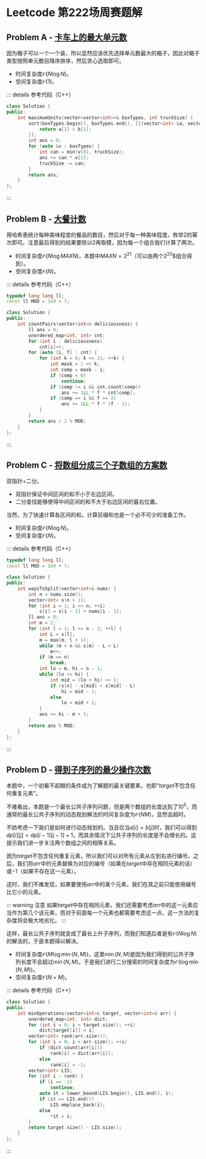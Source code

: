 # Leetcode 第222场周赛题解

## Problem A - [卡车上的最大单元数](https://leetcode-cn.com/problems/maximum-units-on-a-truck/)

因为箱子可以一个一个装，所以显然应该优先选择单元数最大的箱子，因此对箱子类型按照单元数目降序排序，然后贪心选取即可。

- 时间复杂度$\mathcal{O}(N\log N)$。
- 空间复杂度$\mathcal{O}(1)$。

::: details 参考代码（C++）

```cpp
class Solution {
public:
    int maximumUnits(vector<vector<int>>& boxTypes, int truckSize) {
        sort(boxTypes.begin(), boxTypes.end(), [](vector<int> &a, vector<int> &b){
            return a[1] > b[1]; 
        });
        int ans = 0;
        for (auto &v : boxTypes) {
            int can = min(v[0], truckSize);
            ans += can * v[1];
            truckSize -= can;
        }
        return ans;
    }
};
```

:::

## Problem B - [大餐计数](https://leetcode-cn.com/problems/count-good-meals/)

用哈希表统计每种美味程度的餐品的数目，然后对于每一种美味程度，枚举$2$的幂次即可。注意最后得到的结果要除以$2$再取模，因为每一个组合我们计算了两次。

- 时间复杂度$\mathcal{O}(N\log MAXN)$，本题中$MAXN=2^{21}$（可以由两个$2^{20}$$组合得到）。
- 空间复杂度$\mathcal{O}(N)$。

::: details 参考代码（C++）

```cpp
typedef long long ll;
const ll MOD = 1e9 + 7;

class Solution {
public:
    int countPairs(vector<int>& deliciousness) {
        ll ans = 0;
        unordered_map<int, int> cnt;
        for (int i : deliciousness)
            cnt[i]++;
        for (auto [i, f] : cnt) {
            for (int k = 0; k <= 21; ++k) {
                int mask = 1 << k;
                int comp = mask - i;
                if (comp < 0)
                    continue;
                if (comp != i && cnt.count(comp))
                    ans += 1LL * f * cnt[comp];
                if (comp == i && f >= 2)
                    ans += 1LL * f * (f - 1);
            }
        }
        return ans / 2 % MOD;
    }
};
```

:::

## Problem C - [将数组分成三个子数组的方案数](https://leetcode-cn.com/problems/ways-to-split-array-into-three-subarrays/)

双指针+二分。

- 双指针保证中间区间的和不小于左边区间。
- 二分查找能够使得中间区间的和不大于右边区间的最右位置。

当然，为了快速计算各区间的和，计算前缀和也是一个必不可少的准备工作。

- 时间复杂度$\mathcal{O}(N\log N)$。
- 空间复杂度$\mathcal{O}(N)$。

::: details 参考代码（C++）

```cpp
typedef long long ll;
const ll MOD = 1e9 + 7;

class Solution {
public:
    int waysToSplit(vector<int>& nums) {
        int n = nums.size();
        vector<int> s(n + 1);
        for (int i = 1; i <= n; ++i)
            s[i] = s[i - 1] + nums[i - 1];
        ll ans = 0;
        int m = 2;
        for (int l = 1; l <= n - 2; ++l) {
            int L = s[l];
            m = max(m, l + 1);
            while (m < n && s[m] - L < L)
                m++;
            if (m == n)
                break;
            int lo = m, hi = n - 1;
            while (lo <= hi) {
                int mid = (lo + hi) >> 1;
                if (s[n] - s[mid] < s[mid] - L)
                    hi = mid - 1;
                else
                    lo = mid + 1;
            }
            ans += hi - m + 1;
        }
        return ans % MOD;
    }
};
```

:::

## Problem D - [得到子序列的最少操作次数](https://leetcode-cn.com/problems/minimum-operations-to-make-a-subsequence/)

本题中，一个初看不起眼的条件成为了解题的最关键要素，也即“$target$不包含任何重复元素”。

不难看出，本题是一个最长公共子序列问题，但是两个数组的长度达到了$10^5$，而通常的最长公共子序列的动态规划解法的时间复杂度为$\mathcal{O}(NM)$，显然会超时。

不妨考虑一下我们是如何进行动态规划的。当且仅当$a[i]=b[j]$时，我们可以得到$dp[i][j]=dp[i-1][j-1]+1$，而其余情况下公共子序列的长度是不会增长的。这提示我们进一步关注两个数组之间的相等关系。

因为$target$不包含任何重复元素，所以我们可以对所有元素从左到右进行编号。之后，我们将$arr$中的元素替换为对应的编号（如果在$target$中存在相同元素的话）或$-1$（如果不存在这一元素）。

这时，我们不难发现，如果要使用$arr$中的某个元素，我们在其之前只能使用编号比它小的元素。

::: warning 注意
如果$target$中存在相同元素，我们还需要考虑$arr$中的这一元素应当作为第几个该元素，而对于前面每一个元素也都需要考虑这一点，这一方法的复杂度将会极大地劣化。
:::

这样，最长公共子序列就变成了最长上升子序列，而我们知道后者是有$\mathcal{O}(N\log N)$的解法的，于是本题得以解决。

- 时间复杂度$\mathcal{O}(M\log\min(N,M))$，这里$\min(N,M)$是因为我们得到的公共子序列长度不会超过$\min(N,M)$，于是我们进行二分搜索的时间复杂度为$\mathcal{O}(\log\min(N,M))$。
- 空间复杂度$\mathcal{O}(N+M)$。

::: details 参考代码（C++）

```cpp
class Solution {
public:
    int minOperations(vector<int>& target, vector<int>& arr) {
        unordered_map<int, int> dict;
        for (int i = 0; i < target.size(); ++i)
            dict[target[i]] = i;
        vector<int> rank(arr.size());
        for (int i = 0; i < arr.size(); ++i)
            if (dict.count(arr[i]))
                rank[i] = dict[arr[i]];
            else
                rank[i] = -1;
        vector<int> LIS;
        for (int i : rank) {
            if (i == -1)
                continue;
            auto it = lower_bound(LIS.begin(), LIS.end(), i);
            if (it == LIS.end())
                LIS.emplace_back(i);
            else
                *it = i;
        }
        return target.size() - LIS.size();
    }
};
```

:::

<Utterances />
